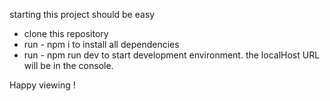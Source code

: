 starting this project should be easy

-   clone this repository
-   run - npm i to install all dependencies
-   run - npm run dev to start development environment. the localHost URL will be in the console.

Happy viewing !

